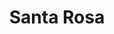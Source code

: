 ---
title: "Santa Rosa"
url: /ciudad-autonoma-de-buenos-aires/santa-rosa-luis-a-de-herrera/
shop: Feinkost
---